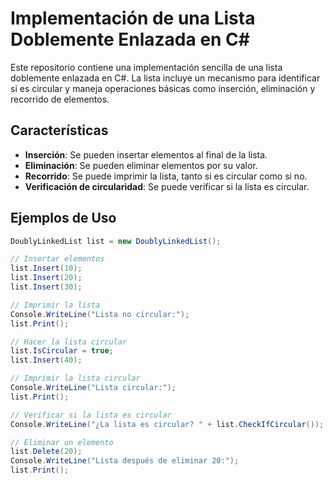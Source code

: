 # Implementación de una Lista Doblemente Enlazada en C#

Este repositorio contiene una implementación sencilla de una lista doblemente enlazada en C#. La lista incluye un mecanismo para identificar si es circular y maneja operaciones básicas como inserción, eliminación y recorrido de elementos.

## Características

- **Inserción**: Se pueden insertar elementos al final de la lista.
- **Eliminación**: Se pueden eliminar elementos por su valor.
- **Recorrido**: Se puede imprimir la lista, tanto si es circular como si no.
- **Verificación de circularidad**: Se puede verificar si la lista es circular.

## Ejemplos de Uso

```csharp
DoublyLinkedList list = new DoublyLinkedList();

// Insertar elementos
list.Insert(10);
list.Insert(20);
list.Insert(30);

// Imprimir la lista
Console.WriteLine("Lista no circular:");
list.Print();

// Hacer la lista circular
list.IsCircular = true;
list.Insert(40);

// Imprimir la lista circular
Console.WriteLine("Lista circular:");
list.Print();

// Verificar si la lista es circular
Console.WriteLine("¿La lista es circular? " + list.CheckIfCircular());

// Eliminar un elemento
list.Delete(20);
Console.WriteLine("Lista después de eliminar 20:");
list.Print();
